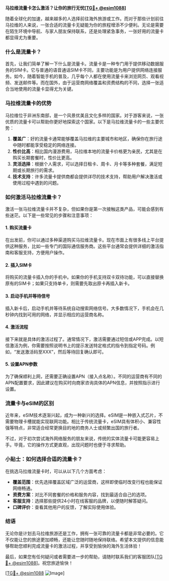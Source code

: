 **马拉维流量卡怎么激活？让你的旅行无忧[[TG💪+ @esim1088](https://t.me/s/esim1088)]**

随着全球化的加速，越来越多的人选择前往海外旅游或工作。而对于那些计划前往马拉维的人来说，一张合适的流量卡无疑能为你的旅程增添不少便利。无论是需要在陌生环境中导航、与家人朋友保持联系，还是处理紧急事务，一张好用的流量卡都显得尤为重要。

### 什么是流量卡？

首先，让我们简单了解一下什么是流量卡。流量卡是一种专门用于提供移动数据服务的SIM卡。它与普通的语音通话SIM卡不同，主要功能是为用户提供网络连接服务。如今，随着智能手机的普及，几乎每个人都在使用流量卡来浏览网页、观看视频、发送邮件等。而在国外，由于运营商网络覆盖和资费结构的不同，选择一张适合当地使用的流量卡显得尤为关键。

### 马拉维流量卡的优势

马拉维位于非洲东南部，是一个风景优美且文化多样的国家。对于游客来说，一张优质的流量卡可以帮助你更好地探索这个国家。以下是马拉维流量卡的一些主要优势：

1. **覆盖广**：好的流量卡通常能够覆盖马拉维的主要城市和地区，确保你在旅行途中随时都能享受稳定的网络连接。
2. **性价比高**：相比国内漫游费用，马拉维本地的流量卡价格更为亲民，尤其是在购买长期套餐时，性价比更高。
3. **灵活选择**：根据个人需求，可以选择日租卡、周卡、月卡等多种套餐，满足短期或长期旅行的需求。
4. **技术支持**：许多流量卡提供商都会提供详尽的技术支持，帮助用户解决激活或使用过程中遇到的问题。

### 如何激活马拉维流量卡？

激活一张马拉维流量卡并不复杂，但如果你是第一次接触这类产品，可能会感到有些迷茫。以下是一些常见的步骤和注意事项：

#### 1. 购买流量卡

在出发前，你可以通过多种渠道购买马拉维流量卡。现在市面上有很多线上平台提供这种服务，比如一些专门的国际通信服务商。这些平台通常会提供详细的激活指南和客服支持，方便用户操作。

#### 2. 插入SIM卡

将购买的流量卡插入你的手机中。如果你的手机支持双卡双待功能，可以直接替换原有的SIM卡；如果只支持单卡，则需要先取出原卡再插入新卡。

#### 3. 启动手机并等待信号

插入新卡后，启动手机并等待系统自动搜索网络信号。大多数情况下，手机会在几秒钟内找到可用的网络，并显示相应的运营商名称。

#### 4. 激活流程

接下来就是具体的激活过程了。通常情况下，激活需要通过短信或APP完成。以短信激活为例，你需要按照说明书上的提示发送特定格式的指令到指定号码。例如，“发送激活码至XXX”，然后等待回复确认即可。

#### 5. 设置APN参数

为了确保顺利上网，还需要正确设置APN（接入点名称）。不同的运营商有不同的APN配置要求，因此建议在购买时向商家咨询具体的APN信息，并按照指示进行设置。

### 流量卡与eSIM的区别

近年来，eSIM技术逐渐兴起，成为一种新兴的选择。eSIM是一种嵌入式芯片，不需要物理卡槽就能实现联网功能。相比于传统流量卡，eSIM具有体积小、兼容性强等特点，非常适合经常更换目的地的商务人士或频繁出国的旅行者。

不过，对于初次尝试海外网络服务的朋友来说，传统的实体流量卡可能更容易上手。毕竟，它的操作方式更直观，出现问题时也便于寻求帮助。

### 小贴士：如何选择合适的流量卡？

在挑选马拉维流量卡时，可以从以下几个方面考虑：

- **覆盖范围**：优先选择覆盖区域广泛的运营商，这样即使临时改变行程也能保证网络畅通。
- **资费方案**：对比不同套餐的价格和服务内容，找到最适合自己的选项。
- **客服支持**：选择那些提供24小时在线客服的品牌，以便随时解答疑问。
- **口碑评价**：查看其他用户的反馈，了解实际使用体验。

### 结语

无论你是计划去马拉维旅游还是工作，拥有一张可靠的流量卡都是非常必要的。它不仅能让您的旅途更加顺畅，还能让您随时随地保持联络。希望本文提供的信息能够帮助您顺利完成流量卡的激活过程，并享受到愉快的海外生活体验！

最后，如果您有任何疑问或者需要进一步的帮助，请随时联系我们的客服团队[[TG💪+ @esim1088](https://t.me/s/esim1088)]。祝您旅途愉快！

[[TG💪+ @esim1088](https://t.me/s/esim1088) ![Image](https://i.postimg.cc/4NQfJmqS/Snipaste-2025-05-13-00-14-12.png)]